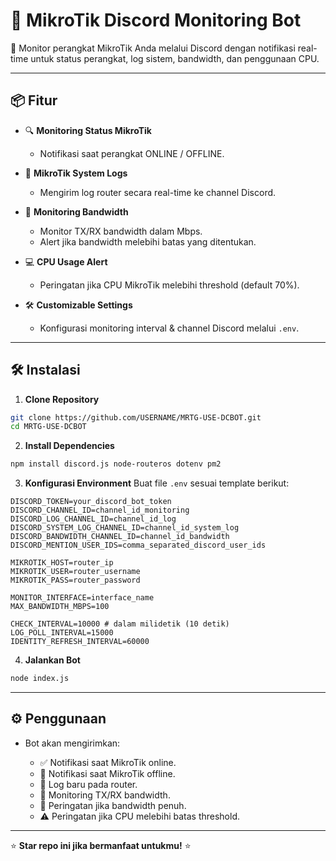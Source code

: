 # 📡 MikroTik Discord Monitoring Bot

🚀 Monitor perangkat MikroTik Anda melalui Discord dengan notifikasi real-time untuk status perangkat, log sistem, bandwidth, dan penggunaan CPU.

---

## 📦 Fitur

* 🔍 **Monitoring Status MikroTik**

  * Notifikasi saat perangkat ONLINE / OFFLINE.

* 📝 **MikroTik System Logs**

  * Mengirim log router secara real-time ke channel Discord.

* 📡 **Monitoring Bandwidth**

  * Monitor TX/RX bandwidth dalam Mbps.
  * Alert jika bandwidth melebihi batas yang ditentukan.

* 💻 **CPU Usage Alert**

  * Peringatan jika CPU MikroTik melebihi threshold (default 70%).

* 🛠️ **Customizable Settings**

  * Konfigurasi monitoring interval & channel Discord melalui `.env`.

---

## 🛠️ Instalasi

1. **Clone Repository**

```bash
git clone https://github.com/USERNAME/MRTG-USE-DCBOT.git
cd MRTG-USE-DCBOT
```

2. **Install Dependencies**

```bash
npm install discord.js node-routeros dotenv pm2
```

3. **Konfigurasi Environment**
   Buat file `.env` sesuai template berikut:

```
DISCORD_TOKEN=your_discord_bot_token
DISCORD_CHANNEL_ID=channel_id_monitoring
DISCORD_LOG_CHANNEL_ID=channel_id_log
DISCORD_SYSTEM_LOG_CHANNEL_ID=channel_id_system_log
DISCORD_BANDWIDTH_CHANNEL_ID=channel_id_bandwidth
DISCORD_MENTION_USER_IDS=comma_separated_discord_user_ids

MIKROTIK_HOST=router_ip
MIKROTIK_USER=router_username
MIKROTIK_PASS=router_password

MONITOR_INTERFACE=interface_name
MAX_BANDWIDTH_MBPS=100

CHECK_INTERVAL=10000 # dalam milidetik (10 detik)
LOG_POLL_INTERVAL=15000
IDENTITY_REFRESH_INTERVAL=60000
```

4. **Jalankan Bot**

```bash
node index.js
```

---

## ⚙️ Penggunaan

* Bot akan mengirimkan:

  * ✅ Notifikasi saat MikroTik online.
  * 🔴 Notifikasi saat MikroTik offline.
  * 📝 Log baru pada router.
  * 📡 Monitoring TX/RX bandwidth.
  * 🚨 Peringatan jika bandwidth penuh.
  * ⚠️ Peringatan jika CPU melebihi batas threshold.

---

⭐ **Star repo ini jika bermanfaat untukmu!** ⭐
